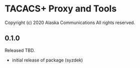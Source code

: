 
TACACS+ Proxy and Tools
=======================

Copyright (c) 2020 Alaska Communications
All rights reserved.

0.1.0
-----
   Released TBD.
   - initial release of package (syzdek)

